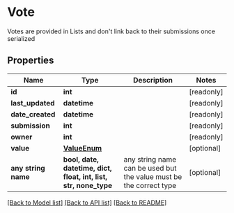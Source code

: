 # Vote

Votes are provided in Lists and don't link back to their submissions once serialized

## Properties
Name | Type | Description | Notes
------------ | ------------- | ------------- | -------------
**id** | **int** |  | [readonly] 
**last_updated** | **datetime** |  | [readonly] 
**date_created** | **datetime** |  | [readonly] 
**submission** | **int** |  | [readonly] 
**owner** | **int** |  | [readonly] 
**value** | [**ValueEnum**](ValueEnum.md) |  | [optional] 
**any string name** | **bool, date, datetime, dict, float, int, list, str, none_type** | any string name can be used but the value must be the correct type | [optional]

[[Back to Model list]](../README.md#documentation-for-models) [[Back to API list]](../README.md#documentation-for-api-endpoints) [[Back to README]](../README.md)


